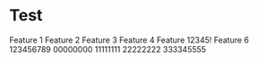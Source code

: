 Test
====

Feature 1
Feature 2
Feature 3
Feature 4
Feature 12345!
Feature 6
123456789
00000000
11111111
22222222
333345555